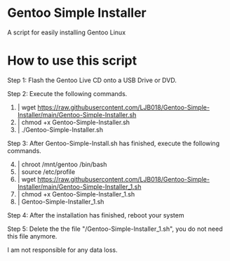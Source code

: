 # Gentoo Simple Installer
A script for easily installing Gentoo Linux

# How to use this script
Step 1: Flash the Gentoo Live CD onto a USB Drive or DVD.

Step 2: Execute the following commands.

1. | wget https://raw.githubusercontent.com/LJB018/Gentoo-Simple-Installer/main/Gentoo-Simple-Installer.sh
2. | chmod +x Gentoo-Simple-Installer.sh
3. | ./Gentoo-Simple-Installer.sh

Step 3: After Gentoo-Simple-Install.sh has finished, execute the following commands.

4. | chroot /mnt/gentoo /bin/bash
5. | source /etc/profile
6. | wget https://raw.githubusercontent.com/LJB018/Gentoo-Simple-Installer/main/Gentoo-Simple-Installer_1.sh
7. | chmod +x Gentoo-Simple-Installer_1.sh
8. | Gentoo-Simple-Installer_1.sh

Step 4: After the installation has finished, reboot your system

Step 5: Delete the the file "/Gentoo-Simple-Installer_1.sh", you do not need this file anymore.

I am not responsible for any data loss.
